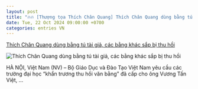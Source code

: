 ```yaml
---
layout: post
title: "🔥🔥 [Thượng tọa Thích Chân Quang] Thích Chân Quang dùng bằng tú tài giả, các bằng khác sắp bị thu hồi"
date: Tue, 22 Oct 2024 09:00:00 +0700
categories: entries VN
---
```

[Thích Chân Quang dùng bằng tú tài giả, các bằng khác sắp bị thu hồi](https://www.nguoi-viet.com/viet-nam/thich-chan-quang-dung-bang-tu-tai-gia-cac-bang-khac-sap-bi-thu-hoi/)

![Thích Chân Quang dùng bằng tú tài giả, các bằng khác sắp bị thu hồi](https://www.nguoi-viet.com/wp-content/uploads/2024/10/VN-Thu-hoi-bang-thich-chan-quang-1.jpg)

HÀ NỘI, Việt Nam (NV) – Bộ Giáo Dục và Đào Tạo Việt Nam yêu cầu các trường đại học “khẩn trương thu hồi văn bằng” đã cấp cho ông Vương Tấn Việt, ...

